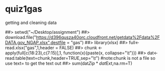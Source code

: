 # quiz1gas
getting and cleaning data

##> setwd("~/Desktop/assignment")
##> download.file("https://d396qusza40orc.cloudfront.net/getdata%2Fdata%2FDATA.gov_NGAP.xlsx",destfile = "gas")
##> library(xlsx)
##> full<-read.xlsx("gas",1,header = FALSE)
##> chunk <- apply(full[c(18:23),c(7:15)],1, function(x){paste(x, collapse="\t")})
##> dat<-read.table(text=chunk,header=TRUE,sep="\t") #note:chunk is not a file so use text= to get the text out 
##> sum(dat$Zip*dat$Ext,na.rm=T)
